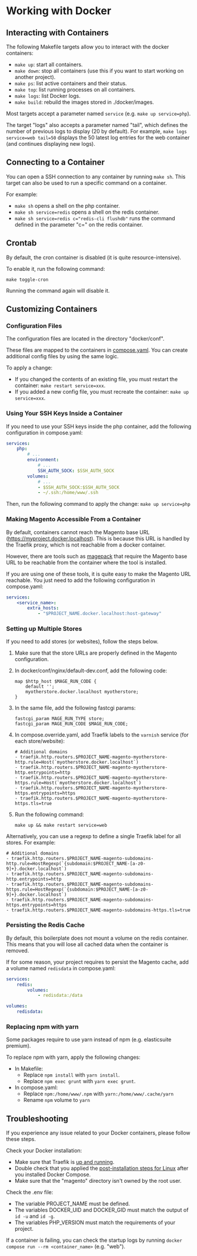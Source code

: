 # Working with Docker

## Interacting with Containers

The following Makefile targets allow you to interact with the docker containers:

- `make up`: start all containers.
- `make down`: stop all containers (use this if you want to start working on another project).
- `make ps`: list active containers and their status.
- `make top`: list running processes on all containers.
- `make logs`: list Docker logs.
- `make build`: rebuild the images stored in ./docker/images.

Most targets accept a parameter named `service` (e.g. `make up service=php`).

The target "logs" also accepts a parameter named "tail", which defines the number of previous logs to display (20 by default).
For example, `make logs service=web tail=50` displays the 50 latest log entries for the web container (and continues displaying new logs).

## Connecting to a Container

You can open a SSH connection to any container by running `make sh`.
This target can also be used to run a specific command on a container.

For example:

- `make sh` opens a shell on the php container.
- `make sh service=redis` opens a shell on the redis container.
- `make sh service=redis c="redis-cli flushdb"` runs the command defined in the parameter "c=" on the redis container.

## Crontab

By default, the cron container is disabled (it is quite resource-intensive).

To enable it, run the following command:

```
make toggle-cron
```

Running the command again will disable it.

## Customizing Containers

### Configuration Files

The configuration files are located in the directory "docker/conf".

These files are mapped to the containers in [compose.yaml](../compose.yaml).
You can create additional config files by using the same logic.

To apply a change:

- If you changed the contents of an existing file, you must restart the container:
  `make restart service=xxx`.
- If you added a new config file, you must recreate the container:
  `make up service=xxx`.

### Using Your SSH Keys Inside a Container

If you need to use your SSH keys inside the php container, add the following configuration in compose.yaml:

```yaml
services:
    php:
        # ...
        environment:
            # ...
            SSH_AUTH_SOCK: $SSH_AUTH_SOCK
        volumes:
            # ...
            - $SSH_AUTH_SOCK:$SSH_AUTH_SOCK
            - ~/.ssh:/home/www/.ssh
```

Then, run the following command to apply the change: `make up service=php`

### Making Magento Accessible From a Container

By default, containers cannot reach the Magento base URL (https://myproject.docker.localhost).
This is because this URL is handled by the Traefik proxy, which is not reachable from a docker container.

However, there are tools such as [magepack](https://github.com/magesuite/magepack) that require the Magento base URL to be reachable from the container where the tool is installed.

If you are using one of these tools, it is quite easy to make the Magento URL reachable.
You just need to add the following configuration in compose.yaml:

```yaml
services:
    <service_name>:
        extra_hosts:
            - "$PROJECT_NAME.docker.localhost:host-gateway"
```

### Setting up Multiple Stores

If you need to add stores (or websites), follow the steps below.

1. Make sure that the store URLs are properly defined in the Magento configuration.

2. In docker/conf/nginx/default-dev.conf, add the following code:

   ```
   map $http_host $MAGE_RUN_CODE {
       default '';
       myotherstore.docker.localhost myotherstore;
   }
   ```

3. In the same file, add the following fastcgi params:

   ```
   fastcgi_param MAGE_RUN_TYPE store;
   fastcgi_param MAGE_RUN_CODE $MAGE_RUN_CODE;
   ```

4. In compose.override.yaml, add Traefik labels to the `varnish` service (for each store/website):

   ```
   # Additional domains
   - traefik.http.routers.$PROJECT_NAME-magento-myotherstore-http.rule=Host(`myotherstore.docker.localhost`)
   - traefik.http.routers.$PROJECT_NAME-magento-myotherstore-http.entrypoints=http
   - traefik.http.routers.$PROJECT_NAME-magento-myotherstore-https.rule=Host(`myotherstore.docker.localhost`)
   - traefik.http.routers.$PROJECT_NAME-magento-myotherstore-https.entrypoints=https
   - traefik.http.routers.$PROJECT_NAME-magento-myotherstore-https.tls=true
   ```

5. Run the following command:

   ```
   make up && make restart service=web
   ```

Alternatively, you can use a regexp to define a single Traefik label for all stores.
For example:

```
# Additional domains
- traefik.http.routers.$PROJECT_NAME-magento-subdomains-http.rule=HostRegexp(`{subdomain:$PROJECT_NAME-[a-z0-9]+}.docker.localhost`)
- traefik.http.routers.$PROJECT_NAME-magento-subdomains-http.entrypoints=http
- traefik.http.routers.$PROJECT_NAME-magento-subdomains-https.rule=HostRegexp(`{subdomain:$PROJECT_NAME-[a-z0-9]+}.docker.localhost`)
- traefik.http.routers.$PROJECT_NAME-magento-subdomains-https.entrypoints=https
- traefik.http.routers.$PROJECT_NAME-magento-subdomains-https.tls=true
```

### Persisting the Redis Cache

By default, this boilerplate does not mount a volume on the redis container.
This means that you will lose all cached data when the container is removed.

If for some reason, your project requires to persist the Magento cache, add a volume named `redisdata` in compose.yaml:

```yaml
services:
    redis:
        volumes:
            - redisdata:/data

volumes:
    redisdata:
```

### Replacing npm with yarn

Some packages require to use yarn instead of npm (e.g. elasticsuite premium).

To replace npm with yarn, apply the following changes:

- In Makefile:
    - Replace `npm install` with `yarn install`.
    - Replace `npm exec grunt` with `yarn exec grunt`.
- In compose.yaml:
    - Replace `npm:/home/www/.npm` with `yarn:/home/www/.cache/yarn`
    - Rename `npm` volume to `yarn`

## Troubleshooting

If you experience any issue related to your Docker containers, please follow these steps.

Check your Docker installation:

- Make sure that Traefik is [up and running](https://git.smile.fr/docker/traefik#usage).
- Double check that you applied the [post-installation steps for Linux](https://docs.docker.com/engine/install/linux-postinstall/) after you installed Docker Compose.
- Make sure that the "magento" directory isn't owned by the root user.

Check the .env file:

- The variable PROJECT_NAME must be defined.
- The variables DOCKER_UID and DOCKER_GID must match the output of `id -u` and `id -g`.
- The variables PHP_VERSION must match the requirements of your project.

If a container is failing, you can check the startup logs by running `docker compose run --rm <container_name>` (e.g. "web").
